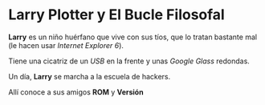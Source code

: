 # Larry Plotter y El Bucle Filosofal

**Larry** es un niño huérfano que vive con sus tíos, 
que lo tratan bastante mal (le hacen usar *Internet Explorer 6*).

Tiene una cicatriz de un *USB* en la frente y unas *Google Glass* redondas.

Un día, **Larry** se marcha a la escuela de hackers.

Allí conoce a sus amigos **ROM** y **Versión**
